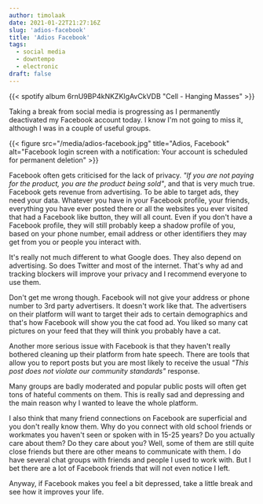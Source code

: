 ```yaml
---
author: timolaak
date: 2021-01-22T21:27:16Z
slug: 'adios-facebook'
title: 'Adios Facebook'
tags:
  - social media
  - downtempo
  - electronic
draft: false
---
```


{{< spotify album 6rnU9BP4kNKZKIgAvCkVDB "Cell - Hanging Masses" >}}

Taking a break from social media is progressing as I permanently deactivated my Facebook account today. I know I'm not going to miss it, although I was in a couple of useful groups.

{{< figure src="/media/adios-facebook.jpg" title="Adios, Facebook" alt="Facebook login screen with a notification: Your account is scheduled for permanent deletion" >}}

Facebook often gets criticised for the lack of privacy. _"If you are not paying for the product, you are the product being sold"_, and that is very much true. Facebook gets revenue from advertising. To be able to target ads, they need your data. Whatever you have in your Facebook profile, your friends, everything you have ever posted there or all the websites you ever visited that had a Facebook like button, they will all count. Even if you don't have a Facebook profile, they will still probably keep a shadow profile of you, based on your phone number, email address or other identifiers they may get from you or people you interact with.

It's really not much different to what Google does. They also depend on advertising. So does Twitter and most of the internet. That's why ad and tracking blockers will improve your privacy and I recommend everyone to use them.

Don't get me wrong though. Facebook will not give your address or phone number to 3rd party advertisers. It doesn't work like that. The advertisers on their platform will want to target their ads to certain demographics and that's how Facebook will show you the cat food ad. You liked so many cat pictures on your feed that they will think you probably have a cat.

Another more serious issue with Facebook is that they haven't really bothered cleaning up their platform from hate speech. There are tools that allow you to report posts but you are most likely to receive the usual _"This post does not violate our community standards"_ response.

Many groups are badly moderated and popular public posts will often get tons of hateful comments on them. This is really sad and depressing and the main reason why I wanted to leave the whole platform.

I also think that many friend connections on Facebook are superficial and you don't really know them. Why do you connect with old school friends or workmates you haven't seen or spoken with in 15-25 years? Do you actually care about them? Do they care about you? Well, some of them are still quite close friends but there are other means to communicate with them. I do have several chat groups with friends and people I used to work with. But I bet there are a lot of Facebook friends that will not even notice I left.

Anyway, if Facebook makes you feel a bit depressed, take a little break and see how it improves your life.
